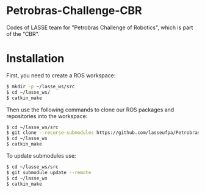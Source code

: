 # Petrobras-Challenge-CBR
Codes of LASSE team for "Petrobras Challenge of Robotics", which is part of the “CBR".

# Installation

First, you need to create a ROS workspace:

```bash
$ mkdir -p ~/lasse_ws/src
$ cd ~/lasse_ws/
$ catkin_make
```

Then use the following commands to clone our ROS packages and repositories into the workspace:

```bash
$ cd ~/lasse_ws/src
$ git clone --recurse-submodules https://github.com/lasseufpa/Petrobras-Challenge-CBR .
$ cd ~/lasse_ws
$ catkin_make
```

To update submodules use:

```bash
$ cd ~/lasse_ws/src
$ git submodule update --remote
$ cd ~/lasse_ws
$ catkin_make
```